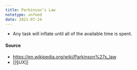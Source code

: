 ```yaml
---
title: Parkinson’s Law
notetype: unfeed
date: 2021-07-24
---
```


- Any task will inflate until all of the available time is spent.

#### Source 
- https://en.wikipedia.org/wiki/Parkinson%27s_law
- [[§UX]]